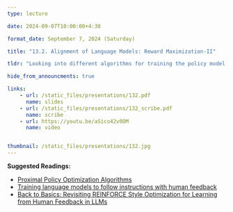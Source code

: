 ```yaml
---
type: lecture

date: 2024-09-07T10:00:00+4:30

format_date: September 7, 2024 (Saturday)

title: "13.2. Alignment of Language Models: Reward Maximization-II"

tldr: "Looking into different algorithms for training the policy model, which is the LLM, to maximize the reward &ndash; REINFORCE, PPO."

hide_from_announcments: true

links: 
    - url: /static_files/presentations/132.pdf
      name: slides
    - url: /static_files/presentations/132_scribe.pdf
      name: scribe
    - url: https://youtu.be/aSico42v0DM
      name: video


thumbnail: /static_files/presentations/132.jpg
---
```

<!-- Other additional contents using markdown -->
**Suggested Readings:**
- [Proximal Policy Optimization Algorithms](https://arxiv.org/pdf/1707.06347)
- [Training language models to follow instructions with human feedback](https://proceedings.neurips.cc/paper_files/paper/2022/file/b1efde53be364a73914f58805a001731-Paper-Conference.pdf)
- [Back to Basics: Revisiting REINFORCE Style Optimization for Learning from Human Feedback in LLMs](https://arxiv.org/pdf/2402.14740)
